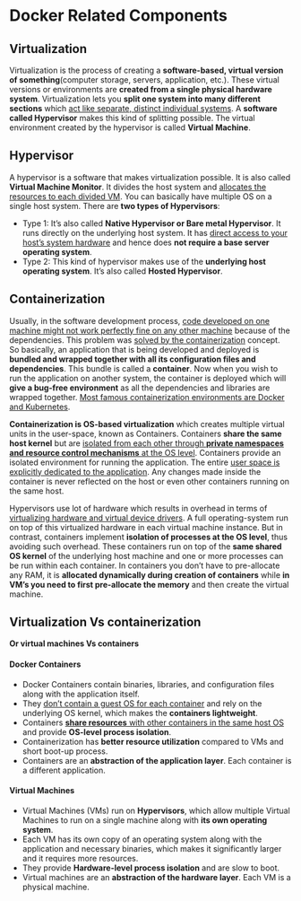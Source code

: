 # Docker Related Components

## Virtualization

Virtualization is the process of creating a **software-based, virtual version of something**(computer storage, servers, application, etc.). These virtual versions or environments are **created from a single physical hardware system**. Virtualization lets you **split one system into many different sections** which <u>act like separate, distinct individual systems</u>. A **software called Hypervisor** makes this kind of splitting possible. The virtual environment created by the hypervisor is called **Virtual Machine**.

## Hypervisor 

A hypervisor is a software that makes virtualization possible. It is also called **Virtual Machine Monitor**. It divides the host system and <u>allocates the resources to each divided VM</u>. You can basically have multiple OS on a single host system. There are **two types of Hypervisors**:

- Type 1: It’s also called **Native Hypervisor or Bare metal Hypervisor**. It runs directly on the underlying host system. It has <u>direct access to your host’s system hardware</u> and hence does **not require a base server operating system**.
- Type 2: This kind of hypervisor makes use of the **underlying host operating system**. It’s also called **Hosted Hypervisor**.

## Containerization

Usually, in the software development process, <u>code developed on one machine might not work perfectly fine on any other machine</u> because of the dependencies. This problem was <u>solved by the containerization</u> concept. So basically, an application that is being developed and deployed is **bundled and wrapped together with all its configuration files and dependencies**. This bundle is called a **container**. Now when you wish to run the application on another system, the container is deployed which will **give a bug-free environment** as all the dependencies and libraries are wrapped together. <u>Most famous containerization environments are Docker and Kubernetes</u>.

**Containerization is OS-based virtualization** which creates multiple virtual units in the user-space, known as Containers. Containers **share the same host kernel** but are <u>isolated from each other through **private namespaces and resource control mechanisms** at the OS level</u>. Containers provide an isolated environment for running the application. The entire <u>user space is explicitly dedicated to the application</u>. Any changes made inside the container is never reflected on the host or even other containers running on the same host.

Hypervisors use lot of hardware which results in overhead in terms of <u>virtualizing hardware and virtual device drivers</u>. A full operating-system run on top of this virtualized hardware in each virtual machine instance. But in contrast, containers implement **isolation of processes at the OS level**, thus avoiding such overhead. These containers run on top of the **same shared OS kernel** of the underlying host machine and one or more processes can be run within each container. In containers you don’t have to pre-allocate any RAM, it is **allocated dynamically during creation of containers** while **in VM’s you need to first pre-allocate the memory** and then create the virtual machine. 

## Virtualization Vs containerization

**Or virtual machines Vs containers**

#### Docker Containers

- Docker Containers contain binaries, libraries, and configuration files along with the application itself.
- They <u>don’t contain a guest OS for each container</u> and rely on the underlying OS kernel, which makes the **containers lightweight**.
- Containers <u>**share resources** with other containers in the same host OS</u> and provide **OS-level process isolation**.
- Containerization has **better resource utilization** compared to VMs and short boot-up process.
- Containers are an **abstraction of the application layer**. Each container is a different application.

#### Virtual Machines

- Virtual Machines (VMs) run on **Hypervisors**, which allow multiple Virtual Machines to run on a single machine along with **its own operating system**.
- Each VM has its own copy of an operating system along with the application and necessary binaries, which makes it significantly larger and it requires more resources.
- They provide **Hardware-level process isolation** and are slow to boot.
- Virtual machines are an **abstraction of the hardware layer**. Each VM is a physical machine.



